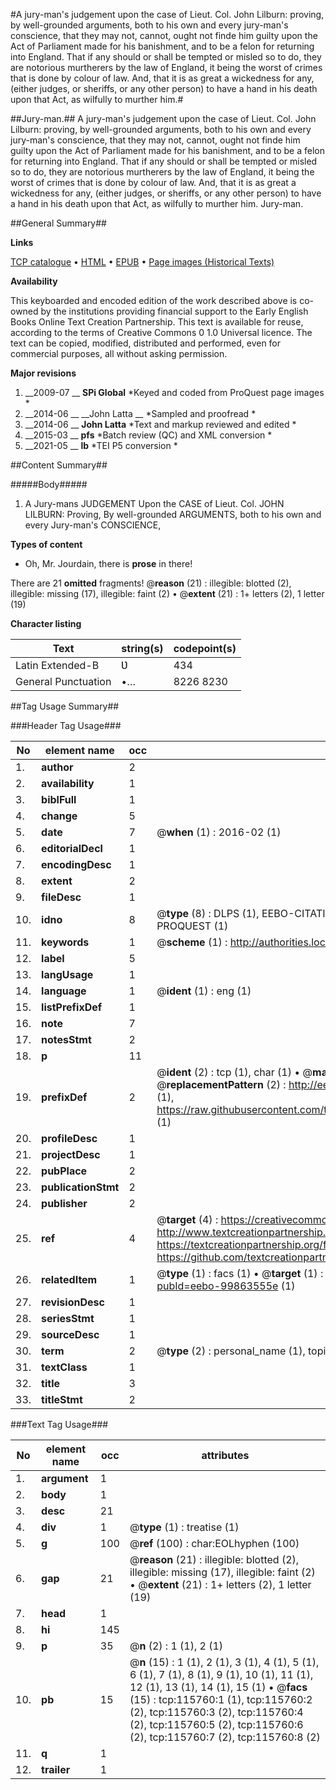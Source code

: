 #A jury-man's judgement upon the case of Lieut. Col. John Lilburn: proving, by well-grounded arguments, both to his own and every jury-man's conscience, that they may not, cannot, ought not finde him guilty upon the Act of Parliament made for his banishment, and to be a felon for returning into England. That if any should or shall be tempted or misled so to do, they are notorious murtherers by the law of England, it being the worst of crimes that is done by colour of law. And, that it is as great a wickedness for any, (either judges, or sheriffs, or any other person) to have a hand in his death upon that Act, as wilfully to murther him.#

##Jury-man.##
A jury-man's judgement upon the case of Lieut. Col. John Lilburn: proving, by well-grounded arguments, both to his own and every jury-man's conscience, that they may not, cannot, ought not finde him guilty upon the Act of Parliament made for his banishment, and to be a felon for returning into England. That if any should or shall be tempted or misled so to do, they are notorious murtherers by the law of England, it being the worst of crimes that is done by colour of law. And, that it is as great a wickedness for any, (either judges, or sheriffs, or any other person) to have a hand in his death upon that Act, as wilfully to murther him.
Jury-man.

##General Summary##

**Links**

[TCP catalogue](http://www.ota.ox.ac.uk/tcp/)  • 
[HTML](http://tei.it.ox.ac.uk/tcp/Texts-HTML/free/A87/A87439.html)  • 
[EPUB](http://tei.it.ox.ac.uk/tcp/Texts-EPUB/free/A87/A87439.epub) • 
[Page images (Historical Texts)](https://historicaltexts.jisc.ac.uk/eebo-99863555e)

**Availability**

This keyboarded and encoded edition of the work described above is co-owned by the
    institutions providing financial support to the Early English Books Online Text Creation
    Partnership. This text is available for reuse, according to the terms of  Creative Commons 0 1.0 Universal
    licence. The text can be copied, modified, distributed and performed, even for commercial
    purposes, all without asking permission.

**Major revisions**

1. __2009-07 __ __SPi Global__ *Keyed and coded from ProQuest page images *
1. __2014-06 __ __John Latta __ *Sampled and proofread *
1. __2014-06 __ __John Latta__ *Text and markup reviewed and edited *
1. __2015-03 __ __pfs__ *Batch review (QC) and XML conversion *
1. __2021-05 __ __lb__ *TEI P5 conversion *

##Content Summary##

#####Body#####

1. A Jury-mans JUDGEMENT Upon the CASE of Lieut. Col. JOHN LILBURN: Proving, By well-grounded ARGUMENTS, both to his own and every Jury-man's CONSCIENCE,

**Types of content**

  * Oh, Mr. Jourdain, there is **prose** in there!

There are 21 **omitted** fragments! 
 @__reason__ (21) : illegible: blotted (2), illegible: missing (17), illegible: faint (2)  •  @__extent__ (21) : 1+ letters (2), 1 letter (19)

**Character listing**


|Text|string(s)|codepoint(s)|
|---|---|---|
|Latin Extended-B|Ʋ|434|
|General Punctuation|•…|8226 8230|

##Tag Usage Summary##

###Header Tag Usage###

|No|element name|occ|attributes|
|---|---|---|---|
|1.|__author__|2||
|2.|__availability__|1||
|3.|__biblFull__|1||
|4.|__change__|5||
|5.|__date__|7| @__when__ (1) : 2016-02 (1)|
|6.|__editorialDecl__|1||
|7.|__encodingDesc__|1||
|8.|__extent__|2||
|9.|__fileDesc__|1||
|10.|__idno__|8| @__type__ (8) : DLPS (1), EEBO-CITATION (1), VID (1), EEBO-PROQUEST (1), STC (3), PROQUEST (1)|
|11.|__keywords__|1| @__scheme__ (1) : http://authorities.loc.gov/ (1)|
|12.|__label__|5||
|13.|__langUsage__|1||
|14.|__language__|1| @__ident__ (1) : eng (1)|
|15.|__listPrefixDef__|1||
|16.|__note__|7||
|17.|__notesStmt__|2||
|18.|__p__|11||
|19.|__prefixDef__|2| @__ident__ (2) : tcp (1), char (1)  •  @__matchPattern__ (2) : ([0-9\-]+):([0-9IVX]+) (1), (.+) (1)  •  @__replacementPattern__ (2) : http://eebo.chadwyck.com/downloadtiff?vid=$1&page=$2 (1), https://raw.githubusercontent.com/textcreationpartnership/Texts/master/tcpchars.xml#$1 (1)|
|20.|__profileDesc__|1||
|21.|__projectDesc__|1||
|22.|__pubPlace__|2||
|23.|__publicationStmt__|2||
|24.|__publisher__|2||
|25.|__ref__|4| @__target__ (4) : https://creativecommons.org/publicdomain/zero/1.0/ (1), http://www.textcreationpartnership.org/docs/. (1), https://textcreationpartnership.org/faq/#faq05 (1), https://github.com/textcreationpartnership (1)|
|26.|__relatedItem__|1| @__type__ (1) : facs (1)  •  @__target__ (1) : https://data.historicaltexts.jisc.ac.uk/view?pubId=eebo-99863555e (1)|
|27.|__revisionDesc__|1||
|28.|__seriesStmt__|1||
|29.|__sourceDesc__|1||
|30.|__term__|2| @__type__ (2) : personal_name (1), topical_term (1)|
|31.|__textClass__|1||
|32.|__title__|3||
|33.|__titleStmt__|2||


###Text Tag Usage###

|No|element name|occ|attributes|
|---|---|---|---|
|1.|__argument__|1||
|2.|__body__|1||
|3.|__desc__|21||
|4.|__div__|1| @__type__ (1) : treatise (1)|
|5.|__g__|100| @__ref__ (100) : char:EOLhyphen (100)|
|6.|__gap__|21| @__reason__ (21) : illegible: blotted (2), illegible: missing (17), illegible: faint (2)  •  @__extent__ (21) : 1+ letters (2), 1 letter (19)|
|7.|__head__|1||
|8.|__hi__|145||
|9.|__p__|35| @__n__ (2) : 1 (1), 2 (1)|
|10.|__pb__|15| @__n__ (15) : 1 (1), 2 (1), 3 (1), 4 (1), 5 (1), 6 (1), 7 (1), 8 (1), 9 (1), 10 (1), 11 (1), 12 (1), 13 (1), 14 (1), 15 (1)  •  @__facs__ (15) : tcp:115760:1 (1), tcp:115760:2 (2), tcp:115760:3 (2), tcp:115760:4 (2), tcp:115760:5 (2), tcp:115760:6 (2), tcp:115760:7 (2), tcp:115760:8 (2)|
|11.|__q__|1||
|12.|__trailer__|1||
